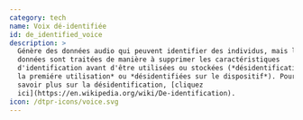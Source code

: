 ```yaml
---
category: tech
name: Voix dé-identifiée
id: de_identified_voice
description: >
  Génère des données audio qui peuvent identifier des individus, mais les
  données sont traitées de manière à supprimer les caractéristiques
  d'identification avant d'être utilisées ou stockées (*désidentification avant
  la premiére utilisation* ou *désidentifiées sur le dispositif*). Pour en
  savoir plus sur la désidentification, [cliquez
  ici](https://en.wikipedia.org/wiki/De-identification).
icon: /dtpr-icons/voice.svg
---
```


